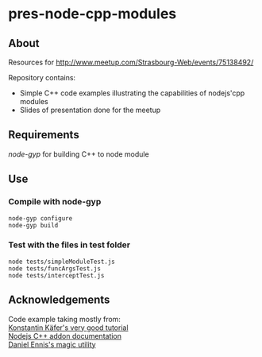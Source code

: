 # pres-node-cpp-modules


## About
Resources for http://www.meetup.com/Strasbourg-Web/events/75138492/  

Repository contains:  
* Simple C++ code examples illustrating the capabilities of nodejs'cpp modules
* Slides of presentation done for the meetup

## Requirements
*node-gyp* for building C++ to node module

## Use
### Compile with node-gyp
	node-gyp configure
	node-gyp build

### Test with the files in test folder
	node tests/simpleModuleTest.js
	node tests/funcArgsTest.js
	node tests/interceptTest.js

## Acknowledgements
Code example taking mostly from:  
[Konstantin Käfer's very good tutorial](https://github.com/kkaefer/node-cpp-modules)  
[Nodejs C++ addon documentation](http://nodejs.org/api/addons.html)  
[Daniel Ennis's magic utility](https://github.com/aikar/magic)
